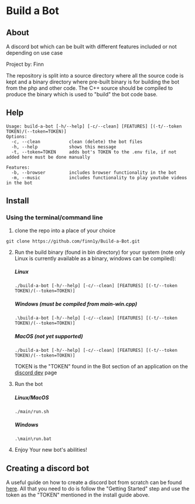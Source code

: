 # Build a Bot

## About

A discord bot which can be built with different features included or not depending on use case

Project by: Finn

The repository is split into a source directory where all the source code is kept and a binary directory where pre-built binary is for building the bot from the php and other code. The C++ source should be compiled to produce the binary which is used to "build" the bot code base. 

## Help
```
Usage: build-a-bot [-h/--help] [-c/--clean] [FEATURES] [(-t/--token TOKEN)/(--token=TOKEN)]
Options:
  -c, --clean           clean (delete) the bot files
  -h, --help            shows this message
  -t, --token=TOKEN     adds bot's TOKEN to the .env file, if not added here must be done manually

Features:
  -b, --browser         includes browser functionality in the bot
  -m, --music           includes functionality to play youtube videos in the bot
```
## Install

### Using the terminal/command line
1. clone the repo into a place of your choice

```
git clone https://github.com/finn1y/Build-a-Bot.git
```
2. Run the build binary (found in bin directory) for your system (note only Linux is currently available as a binary, windows can be compiled):
    
    ##### Linux
    ```
    ./build-a-bot [-h/--help] [-c/--clean] [FEATURES] [(-t/--token TOKEN)/(--token=TOKEN)]
    ```
    ##### Windows (must be compiled from main-win.cpp)
    ```
    .\build-a-bot [-h/--help] [-c/--clean] [FEATURES] [(-t/--token TOKEN)/(--token=TOKEN)]
    ```
    ##### MacOS (not yet supported)
    ```
    ./build-a-bot [-h/--help] [-c/--clean] [FEATURES] [(-t/--token TOKEN)/(--token=TOKEN)]
    ```
    TOKEN is the "TOKEN" found in the Bot section of an application on the [discord dev](https://discord.com/developers/) page
3. Run the bot

    ##### Linux/MacOS
    ```
    ./main/run.sh
    ```
    ##### Windows
    ```
    .\main\run.bat
    ```
4. Enjoy Your new bot's abilities!

## Creating a discord bot

A useful guide on how to create a discord bot from scratch can be found [here](https://www.howtogeek.com/364225/how-to-make-your-own-discord-bot/). All that you need to do is follow the "Getting Started" step and use the token as the "TOKEN" mentioned in the install guide above.   
